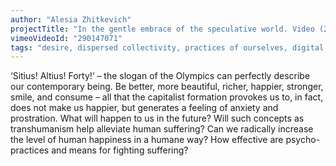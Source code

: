 ```yaml
---
author: "Alesia Zhitkevich"
projectTitle: "In the gentle embrace of the speculative world. Video (2018)"
vimeoVideoId: "290147071"
tags: "desire, dispersed collectivity, practices of ourselves, digital proletariat, extensions, speculative synthesis"
---
```

‘Sitius! Altius! Forty!‘ – the slogan of the Olympics can perfectly describe our contemporary being. Be better, more beautiful, richer, happier, stronger, smile, and consume – all that the capitalist formation provokes us to, in fact, does not make us happier, but generates a feeling of anxiety and prostration. What will happen to us in the future? Will such concepts as transhumanism help alleviate human suffering? Can we radically increase the level of human happiness in a humane way? How effective are psycho-practices and means for fighting suffering?
